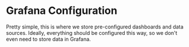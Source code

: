 # Grafana Configuration
Pretty simple, this is where we store pre-configured dashboards and data sources. Ideally, everything should be configured this way, so we don't even need to store data in Grafana.